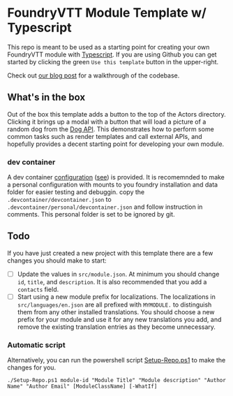 # FoundryVTT Module Template w/ Typescript

This repo is meant to be used as a starting point for creating your own FoundryVTT module with [Typescript][2]. If you are using Github you can get started by clicking the green `Use this template` button in the upper-right.

Check out [our blog post][4] for a walkthrough of the codebase.

## What's in the box

Out of the box this template adds a button to the top of the Actors directory. Clicking it brings up a modal with a button that will load a picture of a random dog from the [Dog API][3]. This demonstrates how to perform some common tasks such as render templates and call external APIs, and hopefully provides a decent starting point for developing your own module.

### dev container

A dev container [configuration](.devcontainer/devcontainer.json) ([see][5]) is provided. It is recomemnded to make a personal configuration with mounts to you foundry installation and data folder for easier testing and debuggin. copy the `.devcontainer/devcontainer.json` to `.devcontainer/personal/devcontainer.json` and follow instruction in comments. This personal folder is set to be ignored by git.

## Todo

If you have just created a new project with this template there are a few changes you should make to start:

- [ ] Update the values in `src/module.json`. At minimum you should change `id`, `title`, and `description`. It is also recommended that you add a `contacts` field.
- [ ] Start using a new module prefix for localizations. The localizations in `src/languages/en.json` are all prefixed with `MYMODULE.` to distinguish them from any other installed translations. You should choose a new prefix for your module and use it for any new translations you add, and remove the existing translation entries as they become unnecessary.

### Automatic script

Alternatively, you can run the powershell script [Setup-Repo.ps1](Setup-Repo.ps1) to make the changes for you. 

```pwsh
./Setup-Repo.ps1 module-id "Module Title" "Module description" "Author Name" "Author Email" [ModuleClassName] [-WhatIf]
```

[1]: https://foundryvtt.com/
[2]: https://www.typescriptlang.org/
[3]: https://dog.ceo/dog-api/
[4]: https://bringingfire.com/blog/intro-to-foundry-module-development
[5]: https://code.visualstudio.com/docs/devcontainers/containers
